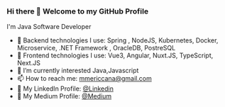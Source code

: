 ### Hi there 👋 Welcome to my GitHub Profile

I'm Java Software Developer

- 🔭 Backend technologies I use: Spring , NodeJS, Kubernetes, Docker, Microservice, .NET Framework , OracleDB, PostreSQL
- 🔭 Frontend technologies I use: Vue3, Angular, Nuxt.JS, TypeScript, Next.JS
- 🌱 I’m currently interested Java,Javascript
- 📫 How to reach me: mmericcana@gmail.com
- 👔 My LinkedIn Profile: [@Linkedin](https://www.linkedin.com/in/mericcana/)
- 📖 My Medium Profile: [@Medium](https://medium.com/@mericcana)
